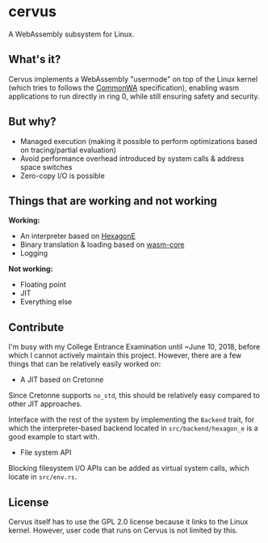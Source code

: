 # cervus

A WebAssembly subsystem for Linux.

## What's it?

Cervus implements a WebAssembly "usermode" on top of the Linux kernel (which tries to follows the [CommonWA](https://github.com/CommonWA/cwa-spec) specification), enabling wasm applications to run directly in ring 0, while still ensuring safety and security.

## But why?

- Managed execution (making it possible to perform optimizations based on tracing/partial evaluation)
- Avoid performance overhead introduced by system calls & address space switches
- Zero-copy I/O is possible

## Things that are working and not working

**Working:**

- An interpreter based on [HexagonE](https://github.com/losfair/hexagon-e)
- Binary translation & loading based on [wasm-core](https://github.com/losfair/wasm-core)
- Logging

**Not working:**

- Floating point
- JIT
- Everything else

## Contribute

I'm busy with my College Entrance Examination until ~June 10, 2018, before which I cannot actively maintain this project. However, there are a few things that can be relatively easily worked on:

- A JIT based on Cretonne

Since Cretonne supports `no_std`, this should be relatively easy compared to other JIT approaches.

Interface with the rest of the system by implementing the `Backend` trait, for which the interpreter-based backend located in `src/backend/hexagon_e` is a good example to start with.

- File system API

Blocking filesystem I/O APIs can be added as virtual system calls, which locate in `src/env.rs`.

## License

Cervus itself has to use the GPL 2.0 license because it links to the Linux kernel. However, user code that runs on Cervus is not limited by this.
